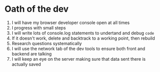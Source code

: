#  Oath of the dev
1. I will have my browser developer console open at all times
2. I progress with small steps
3. I will write lots of console.log statements to undertand and debug `code`
4. If it doesn't work, delete and backtrack to a working point, then rebuild
5. Research questions systematically
6. I will use the network tab of the dev tools to ensure both front and backend
   are talking
7. I will keep an eye on the server making sure that data sent there is
   actually saved 
